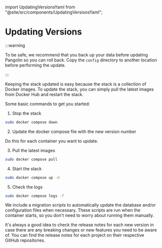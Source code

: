 import UpdatingVersionsYaml from "@site/src/components/UpdatingVersionsYaml";

# Updating Versions

:::warning

To be safe, we recommend that you back up your data before updating Pangolin so you can roll back. Copy the `config` directory to another location before performing the update.

:::

Keeping the stack updated is easy because the stack is a collection of Docker images. To update the stack, you can simply pull the latest images from Docker Hub and restart the stack.

Some basic commands to get you started:

1. Stop the stack

```bash
sudo docker compose down
```

2. Update the docker compose file with the new version number

<UpdatingVersionsYaml />

Do this for each container you want to update.

3.  Pull the latest images

```bash
sudo docker compose pull
```

4. Start the stack

```bash
sudo docker compose up -d
```

5. Check the logs

```bash
sudo docker compose logs -f
```

We include a migration scripts to automatically update the database and/or configuration files when necessary. These scripts are run when the container starts, so you don't need to worry about running them manually.

It's always a good idea to check the release notes for each new version in case there are any breaking changes or new features you need to be aware of. You can find the release notes for each project on their respective GitHub repositories.
